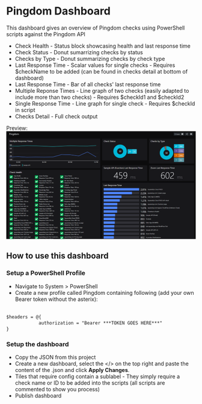 # Pingdom Dashboard
This dashboard gives an overview of Pingdom checks using PowerShell scripts against the Pingdom API

- Check Health - Status block showcasing health and last response time
- Check Status - Donut sumarrizing checks by status
- Checks by Type - Donut summarizing checks by check type
- Last Response Time - Scalar values for single checks - Requires $checkName to be added (can be found in checks detail at bottom of dashboard)
- Last Response Time - Bar of all checks' last response time
- Multiple Reponse Times - Line graph of two checks (easily adapted to include more than two checks) - Requires $checkId1 and $checkId2
- Single Response Time - Line graph for single check - Requires $checkId in script
- Checks Detail - Full check output

Preview:
![screenshot](Pingdom-PowerShell.png)

## How to use this dashboard
### Setup a PowerShell Profile
- Navigate to System > PowerShell
- Create a new profile called Pingdom containing following (add your own Bearer token without the asterix):

```$url = "https://api.pingdom.com/api/3.1/"

$headers = @{
            authorization = "Bearer ***TOKEN GOES HERE***"
} 
```


### Setup the dashboard
- Copy the JSON from this project
- Create a new dashboard, select the </> on the top right and paste the content of the .json and click **Apply Changes**.
- Tiles that require config contain a sublabel - They simply require a check name or ID to be added into the scripts (all scripts are commented to show you process)
- Publish dashboard
